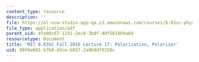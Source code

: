 ```yaml
---
content_type: resource
description: ''
file: https://ol-ocw-studio-app-qa.s3.amazonaws.com/courses/8-03sc-physics-iii-vibrations-and-waves-fall-2016/80f6e601b7b8d3ceb8572a9b0df9320c_MIT8_03SCF16_hw_Lec17.pdf
file_type: application/pdf
parent_uid: 4fe00c67-1241-2ec8-3b0f-40f5818b9a6d
resourcetype: Document
title: 'MIT 8.03SC Fall 2016 Lecture 17: Polarization, Polarizer'
uid: 80f6e601-b7b8-d3ce-b857-2a9b0df9320c
---
```

